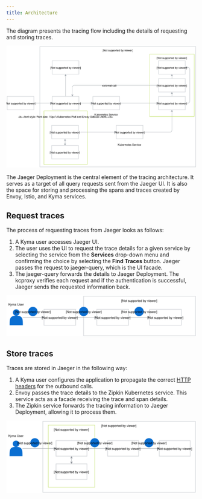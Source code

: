 ```yaml
---
title: Architecture
---
```


The diagram presents the tracing flow including the details of requesting and storing traces. 

![Tracing architecture](./assets/tracing-architecture.svg)


The Jaeger Deployment is the central element of the tracing architecture.
It serves as a target of all query requests sent from the Jaeger UI. It is also the space for storing and processing the spans and traces created by Envoy, Istio, and Kyma services. 

## Request traces

The process of requesting traces from Jaeger looks as follows: 

1. A Kyma user accesses Jaeger UI.
2. The user uses the UI to request the trace details for a given service by selecting the service from the **Services** drop-down menu and confirming the choice by selecting the **Find Traces** button. Jaeger passes the request to jaeger-query, which is the UI facade.
3. The jaeger-query forwards the details to Jaeger Deployment. The kcproxy verifies each request and if the authentication is successful, Jaeger sends the requested information back.

![Request traces](./assets/request-traces.svg)

## Store traces

Traces are stored in Jaeger in the following way:

1. A Kyma user configures the application to propagate the correct [HTTP headers](https://istio.io/docs/tasks/telemetry/distributed-tracing/overview/#understanding-what-happened) for the outbound calls.
2. Envoy passes the trace details to the Zipkin Kubernetes service. This service acts as a facade receiving the trace and span details.
3. The Zipkin service forwards the tracing information to Jaeger Deployment, allowing it to process them. 

![Store traces](./assets/store-traces.svg)
